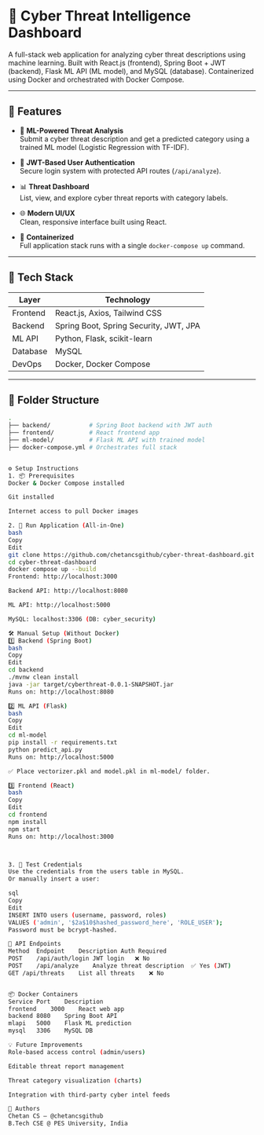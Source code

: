 # 🔐 Cyber Threat Intelligence Dashboard

A full-stack web application for analyzing cyber threat descriptions using machine learning. Built with React.js (frontend), Spring Boot + JWT (backend), Flask ML API (ML model), and MySQL (database). Containerized using Docker and orchestrated with Docker Compose.

---

## 🚀 Features

- 🧠 **ML-Powered Threat Analysis**  
  Submit a cyber threat description and get a predicted category using a trained ML model (Logistic Regression with TF-IDF).

- 🔐 **JWT-Based User Authentication**  
  Secure login system with protected API routes (`/api/analyze`).

- 📊 **Threat Dashboard**  
  List, view, and explore cyber threat reports with category labels.

- 🌐 **Modern UI/UX**  
  Clean, responsive interface built using React.

- 🐳 **Containerized**  
  Full application stack runs with a single `docker-compose up` command.

---

## 🧰 Tech Stack

| Layer       | Technology |
|-------------|------------|
| Frontend    | React.js, Axios, Tailwind CSS |
| Backend     | Spring Boot, Spring Security, JWT, JPA |
| ML API      | Python, Flask, scikit-learn |
| Database    | MySQL |
| DevOps      | Docker, Docker Compose |

---

## 📁 Folder Structure

```bash
.
├── backend/           # Spring Boot backend with JWT auth
├── frontend/          # React frontend app
├── ml-model/          # Flask ML API with trained model
├── docker-compose.yml # Orchestrates full stack


⚙️ Setup Instructions
1. 📦 Prerequisites
Docker & Docker Compose installed

Git installed

Internet access to pull Docker images

2. 🚀 Run Application (All-in-One)
bash
Copy
Edit
git clone https://github.com/chetancsgithub/cyber-threat-dashboard.git
cd cyber-threat-dashboard
docker compose up --build
Frontend: http://localhost:3000

Backend API: http://localhost:8080

ML API: http://localhost:5000

MySQL: localhost:3306 (DB: cyber_security)

🛠️ Manual Setup (Without Docker)
1️⃣ Backend (Spring Boot)
bash
Copy
Edit
cd backend
./mvnw clean install
java -jar target/cyberthreat-0.0.1-SNAPSHOT.jar
Runs on: http://localhost:8080

2️⃣ ML API (Flask)
bash
Copy
Edit
cd ml-model
pip install -r requirements.txt
python predict_api.py
Runs on: http://localhost:5000

✅ Place vectorizer.pkl and model.pkl in ml-model/ folder.

3️⃣ Frontend (React)
bash
Copy
Edit
cd frontend
npm install
npm start
Runs on: http://localhost:3000



3. 🧪 Test Credentials
Use the credentials from the users table in MySQL.
Or manually insert a user:

sql
Copy
Edit
INSERT INTO users (username, password, roles)
VALUES ('admin', '$2a$10$hashed_password_here', 'ROLE_USER');
Password must be bcrypt-hashed.

🔐 API Endpoints
Method	Endpoint	Description	Auth Required
POST	/api/auth/login	JWT login	❌ No
POST	/api/analyze	Analyze threat description	✅ Yes (JWT)
GET	/api/threats	List all threats	❌ No


📦 Docker Containers
Service	Port	Description
frontend	3000	React web app
backend	8080	Spring Boot API
mlapi	5000	Flask ML prediction
mysql	3306	MySQL DB

💡 Future Improvements
Role-based access control (admin/users)

Editable threat report management

Threat category visualization (charts)

Integration with third-party cyber intel feeds

🤝 Authors
Chetan CS – @chetancsgithub
B.Tech CSE @ PES University, India





